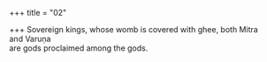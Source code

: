 +++
title = "02"

+++
Sovereign kings, whose womb is covered with ghee, both Mitra  
and Varuṇa  
are gods proclaimed among the gods.  